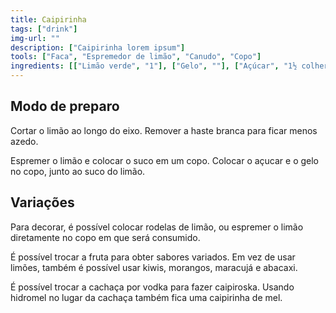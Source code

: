 ```yaml
---
title: Caipirinha
tags: ["drink"]
img-url: ""
description: ["Caipirinha lorem ipsum"]
tools: ["Faca", "Espremedor de limão", "Canudo", "Copo"]
ingredients: [["Limão verde", "1"], ["Gelo", ""], ["Açúcar", "1½ colher"], ["Água", ""], ["Cachaça"]]
---
```

## Modo de preparo

Cortar o limão ao longo do eixo. Remover a haste branca para ficar menos azedo.

Espremer o limão e colocar o suco em um copo. Colocar o açucar e o gelo no copo, junto ao suco do limão.

## Variações

Para decorar, é possível colocar rodelas de limão, ou espremer o limão diretamente no copo em que será consumido.

É possível trocar a fruta para obter sabores variados. Em vez de usar limões, também é possível usar kiwis, morangos, maracujá e abacaxi.

É possível trocar a cachaça por vodka para fazer caipiroska. Usando hidromel no lugar da cachaça também fica uma caipirinha de mel.
